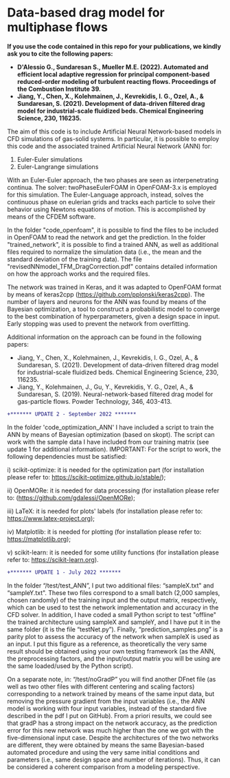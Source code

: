 # Data-based drag model for multiphase flows

**If you use the code contained in this repo for your publications, we kindly ask you to cite the following papers:**

- **D'Alessio G., Sundaresan S., Mueller M.E. (2022). Automated and efficient local adaptive regression for principal component-based reduced-order modeling of turbulent reacting flows. Proceedings of the Combustion Institute 39.**
- **Jiang, Y., Chen, X., Kolehmainen, J., Kevrekidis, I. G., Ozel, A., & Sundaresan, S. (2021). Development of data-driven filtered drag model for industrial-scale fluidized beds. Chemical Engineering Science, 230, 116235.**

The aim of this code is to include Artificial Neural Network-based models in CFD simulations of gas-solid systems.
In particular, it is possible to employ this code and the associated trained Artificial Neural Network (ANN) for:

1) Euler-Euler simulations
2) Euler-Langrange simulations

With an Euler-Euler approach, the two phases are seen as interpenetrating continua. The solver: twoPhaseEulerFOAM in OpenFOAM-3.x is employed for this simulation. 
The Euler-Language approach, instead, solves the continuous phase on eulerian grids and tracks each particle to solve their behavior using Newtons equations of motion.
This is accomplished by means of the CFDEM software.

In the folder "code_openfoam", it is possible to find the files to be included in OpenFOAM to read the network and get the prediction.
In the folder "trained_network", it is possible to find a trained ANN, as well as additional files required to normalize the simulation data (i.e., the mean
and the standard deviation of the training data). 
The file "revisedNNmodel_TFM_DragCorrection.pdf" contains detailed information on how the approach works and the required files.

The network was trained in Keras, and it was adapted to OpenFOAM format by means of keras2cpp (https://github.com/pplonski/keras2cpp).
The number of layers and neurons for the ANN was found by means of the Bayesian optimization, a tool to construct a probabilistic model to converge to 
the best combination of hyperparameters, given a design space in input. Early stopping was used to prevent the network from overfitting.

Additional information on the approach can be found in the following papers:

- Jiang, Y., Chen, X., Kolehmainen, J., Kevrekidis, I. G., Ozel, A., & Sundaresan, S. (2021). Development of data-driven filtered drag model for industrial-scale fluidized beds. Chemical Engineering Science, 230, 116235.
- Jiang, Y., Kolehmainen, J., Gu, Y., Kevrekidis, Y. G., Ozel, A., & Sundaresan, S. (2019). Neural-network-based filtered drag model for gas-particle flows. Powder Technology, 346, 403-413.
```diff
+******* UPDATE 2 - September 2022 *******
```
In the folder 'code_optimization_ANN' I have included a script to train the ANN by means of Bayesian optimization (based on skopt). The script can work with the sample data I have included from our training matrix (see update 1 for additional information).
IMPORTANT:
For the script to work, the following dependencies must be satisfied:

i)   scikit-optimize: it is needed for the optimization part (for installation please refer to: https://scikit-optimize.github.io/stable/); 

ii)  OpenMORe: it is needed for data processing (for installation please refer to: (https://github.com/gdalessi/OpenMORe);

iii) LaTeX: it is needed for plots' labels (for installation please refer to: https://www.latex-project.org);

iv)  Matplotlib: it is needed for plotting (for installation please refer to: https://matplotlib.org);

v) scikit-learn: it is needed for some utility functions (for installation please refer to: https://scikit-learn.org).
```diff
+******* UPDATE 1 - July 2022 *******
```
In the folder “/test/test_ANN”, I put two additional  files: “sampleX.txt" and “sampleY.txt". These two files correspond to a small batch (2,000 samples, chosen randomly) of the training input and the output matrix, respectively, which can be used to test the network implementation and accuracy in the CFD solver. 
In addition, I have coded a small Python script to test "offline" the trained architecture using sampleX and sampleY, and I have put it in the same folder (it is the file “testNet.py”). Finally, “prediction_samples.png” is a parity plot to assess the accuracy of the network when sampleX is used as an input. I put this figure as a reference, as theoretically the very same result should be obtained using your own testing framework (as the ANN, the preprocessing factors, and the input/output matrix you will be using are the same loaded/used by the Python script). 

On a separate note, in: “/test/noGradP” you will find another DFnet file (as well as two other files with different centering and scaling factors) corresponding to a network trained by means of the same input data, but removing the pressure gradient from the input variables (i.e., the ANN model is working with four input variables, instead of the standard five described in the pdf I put on GitHub). From a priori results, we could see that gradP has a strong impact on the network accuracy, as the prediction error for this new network was much higher than the one we got with the five-dimensional input case. Despite the architectures of the two networks are different, they were obtained by means the same Bayesian-based automated procedure and using the very same initial conditions and parameters (i.e., same design space and number of iterations). Thus, it can be considered a coherent comparison from a modeling perspective.
